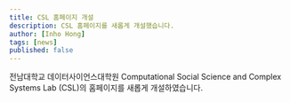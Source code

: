 ```yaml
---
title: CSL 홈페이지 개설
description: CSL 홈페이지를 새롭게 개설했습니다.
author: [Inho Hong]
tags: [news]
published: false
---
```


전남대학교 데이터사이언스대학원 Computational Social Science and Complex Systems Lab (CSL)의 홈페이지를 새롭게 개설하였습니다.
